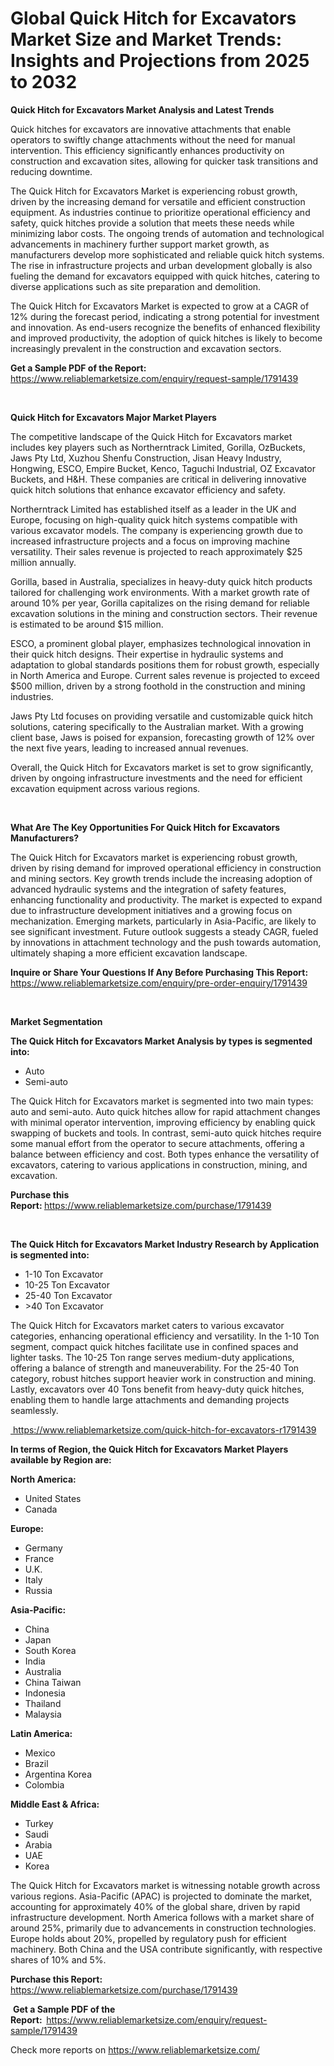 <p><h1>Global Quick Hitch for Excavators Market Size and Market Trends: Insights and Projections from 2025 to 2032</h1></p><p><strong>Quick Hitch for Excavators Market Analysis and Latest Trends</strong></p>
<p><p>Quick hitches for excavators are innovative attachments that enable operators to swiftly change attachments without the need for manual intervention. This efficiency significantly enhances productivity on construction and excavation sites, allowing for quicker task transitions and reducing downtime.</p><p>The Quick Hitch for Excavators Market is experiencing robust growth, driven by the increasing demand for versatile and efficient construction equipment. As industries continue to prioritize operational efficiency and safety, quick hitches provide a solution that meets these needs while minimizing labor costs. The ongoing trends of automation and technological advancements in machinery further support market growth, as manufacturers develop more sophisticated and reliable quick hitch systems. The rise in infrastructure projects and urban development globally is also fueling the demand for excavators equipped with quick hitches, catering to diverse applications such as site preparation and demolition.</p><p>The Quick Hitch for Excavators Market is expected to grow at a CAGR of 12% during the forecast period, indicating a strong potential for investment and innovation. As end-users recognize the benefits of enhanced flexibility and improved productivity, the adoption of quick hitches is likely to become increasingly prevalent in the construction and excavation sectors.</p></p>
<p><strong>Get a Sample PDF of the Report:&nbsp;</strong> <a href="https://www.reliablemarketsize.com/enquiry/request-sample/1791439?utm_campaign=1888&utm_medium=2&utm_source=Github&utm_content=ia&utm_term=18022025&utm_id=quick-hitch-for-excavators">https://www.reliablemarketsize.com/enquiry/request-sample/1791439</a></p>
<p>&nbsp;</p>
<p><strong>Quick Hitch for Excavators Major Market Players</strong></p>
<p><p>The competitive landscape of the Quick Hitch for Excavators market includes key players such as Northerntrack Limited, Gorilla, OzBuckets, Jaws Pty Ltd, Xuzhou Shenfu Construction, Jisan Heavy Industry, Hongwing, ESCO, Empire Bucket, Kenco, Taguchi Industrial, OZ Excavator Buckets, and H&H. These companies are critical in delivering innovative quick hitch solutions that enhance excavator efficiency and safety.</p><p>Northerntrack Limited has established itself as a leader in the UK and Europe, focusing on high-quality quick hitch systems compatible with various excavator models. The company is experiencing growth due to increased infrastructure projects and a focus on improving machine versatility. Their sales revenue is projected to reach approximately $25 million annually.</p><p>Gorilla, based in Australia, specializes in heavy-duty quick hitch products tailored for challenging work environments. With a market growth rate of around 10% per year, Gorilla capitalizes on the rising demand for reliable excavation solutions in the mining and construction sectors. Their revenue is estimated to be around $15 million.</p><p>ESCO, a prominent global player, emphasizes technological innovation in their quick hitch designs. Their expertise in hydraulic systems and adaptation to global standards positions them for robust growth, especially in North America and Europe. Current sales revenue is projected to exceed $500 million, driven by a strong foothold in the construction and mining industries.</p><p>Jaws Pty Ltd focuses on providing versatile and customizable quick hitch solutions, catering specifically to the Australian market. With a growing client base, Jaws is poised for expansion, forecasting growth of 12% over the next five years, leading to increased annual revenues.</p><p>Overall, the Quick Hitch for Excavators market is set to grow significantly, driven by ongoing infrastructure investments and the need for efficient excavation equipment across various regions.</p></p>
<p>&nbsp;</p>
<p><strong>What Are The Key Opportunities For Quick Hitch for Excavators Manufacturers?</strong></p>
<p><p>The Quick Hitch for Excavators market is experiencing robust growth, driven by rising demand for improved operational efficiency in construction and mining sectors. Key growth trends include the increasing adoption of advanced hydraulic systems and the integration of safety features, enhancing functionality and productivity. The market is expected to expand due to infrastructure development initiatives and a growing focus on mechanization. Emerging markets, particularly in Asia-Pacific, are likely to see significant investment. Future outlook suggests a steady CAGR, fueled by innovations in attachment technology and the push towards automation, ultimately shaping a more efficient excavation landscape.</p></p>
<p><strong>Inquire or Share Your Questions If Any Before Purchasing This Report:</strong> <a href="https://www.reliablemarketsize.com/enquiry/pre-order-enquiry/1791439?utm_campaign=1888&utm_medium=2&utm_source=Github&utm_content=ia&utm_term=18022025&utm_id=quick-hitch-for-excavators">https://www.reliablemarketsize.com/enquiry/pre-order-enquiry/1791439</a></p>
<p>&nbsp;</p>
<p><strong>Market Segmentation</strong></p>
<p><strong>The Quick Hitch for Excavators Market Analysis by types is segmented into:</strong></p>
<p><ul><li>Auto</li><li>Semi-auto</li></ul></p>
<p><p>The Quick Hitch for Excavators market is segmented into two main types: auto and semi-auto. Auto quick hitches allow for rapid attachment changes with minimal operator intervention, improving efficiency by enabling quick swapping of buckets and tools. In contrast, semi-auto quick hitches require some manual effort from the operator to secure attachments, offering a balance between efficiency and cost. Both types enhance the versatility of excavators, catering to various applications in construction, mining, and excavation.</p></p>
<p><strong>Purchase this Report:&nbsp;</strong><a href="https://www.reliablemarketsize.com/purchase/1791439?utm_campaign=1888&utm_medium=2&utm_source=Github&utm_content=ia&utm_term=18022025&utm_id=quick-hitch-for-excavators">https://www.reliablemarketsize.com/purchase/1791439</a></p>
<p>&nbsp;</p>
<p><strong>The Quick Hitch for Excavators Market Industry Research by Application is segmented into:</strong></p>
<p><ul><li>1-10 Ton Excavator</li><li>10-25 Ton Excavator</li><li>25-40 Ton Excavator</li><li>>40 Ton Excavator</li></ul></p>
<p><p>The Quick Hitch for Excavators market caters to various excavator categories, enhancing operational efficiency and versatility. In the 1-10 Ton segment, compact quick hitches facilitate use in confined spaces and lighter tasks. The 10-25 Ton range serves medium-duty applications, offering a balance of strength and maneuverability. For the 25-40 Ton category, robust hitches support heavier work in construction and mining. Lastly, excavators over 40 Tons benefit from heavy-duty quick hitches, enabling them to handle large attachments and demanding projects seamlessly.</p></p>
<p><a href="https://www.reliablemarketsize.com/quick-hitch-for-excavators-r1791439?utm_campaign=1888&utm_medium=2&utm_source=Github&utm_content=ia&utm_term=18022025&utm_id=quick-hitch-for-excavators">&nbsp;https://www.reliablemarketsize.com/quick-hitch-for-excavators-r1791439</a></p>
<p><strong>In terms of Region, the Quick Hitch for Excavators Market Players available by Region are:</strong></p>
<p>
    <p> <strong> North America: </strong>
        <ul>
            <li>United States</li>
            <li>Canada</li>
        </ul>
        </p> 
    <p> <strong> Europe: </strong>
        <ul>
            <li>Germany</li>
            <li>France</li>
            <li>U.K.</li>
            <li>Italy</li>
            <li>Russia</li>
        </ul>
        </p> 
    <p> <strong> Asia-Pacific: </strong>
        <ul>
            <li>China</li>
            <li>Japan</li>
            <li>South Korea</li>
            <li>India</li>
            <li>Australia</li>
            <li>China Taiwan</li>
            <li>Indonesia</li>
            <li>Thailand</li>
            <li>Malaysia</li>
        </ul>
        </p> 
    <p> <strong> Latin America: </strong>
        <ul>
            <li>Mexico</li>
            <li>Brazil</li>
            <li>Argentina Korea</li>
            <li>Colombia</li>
        </ul>
        </p> 
    <p> <strong> Middle East & Africa: </strong>
        <ul>
            <li>Turkey</li>
            <li>Saudi</li>
            <li>Arabia</li>
            <li>UAE</li>
            <li>Korea</li>
        </ul>
    </p>
    </p>
<p><p>The Quick Hitch for Excavators market is witnessing notable growth across various regions. Asia-Pacific (APAC) is projected to dominate the market, accounting for approximately 40% of the global share, driven by rapid infrastructure development. North America follows with a market share of around 25%, primarily due to advancements in construction technologies. Europe holds about 20%, propelled by regulatory push for efficient machinery. Both China and the USA contribute significantly, with respective shares of 10% and 5%.</p></p>
<p><strong>Purchase this Report: </strong><a href="https://www.reliablemarketsize.com/purchase/1791439?utm_campaign=1888&utm_medium=2&utm_source=Github&utm_content=ia&utm_term=18022025&utm_id=quick-hitch-for-excavators">https://www.reliablemarketsize.com/purchase/1791439</a></p>
<p>&nbsp;<strong>Get a Sample PDF of the Report:&nbsp;&nbsp;</strong><a href="https://www.reliablemarketsize.com/enquiry/request-sample/1791439?utm_campaign=1888&utm_medium=2&utm_source=Github&utm_content=ia&utm_term=18022025&utm_id=quick-hitch-for-excavators">https://www.reliablemarketsize.com/enquiry/request-sample/1791439</a></p>
<p><strong></strong></p>
<p>Check more reports on <a href="https://www.reliablemarketsize.com/?utm_campaign=1888&utm_medium=2&utm_source=Github&utm_content=ia&utm_term=18022025&utm_id=quick-hitch-for-excavators">https://www.reliablemarketsize.com/</a></p>